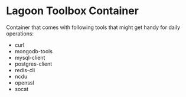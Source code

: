 # Lagoon Toolbox Container

Container that comes with following tools that might get handy for daily operations:
- curl
- mongodb-tools
- mysql-client
- postgres-client
- redis-cli
- ncdu
- openssl
- socat